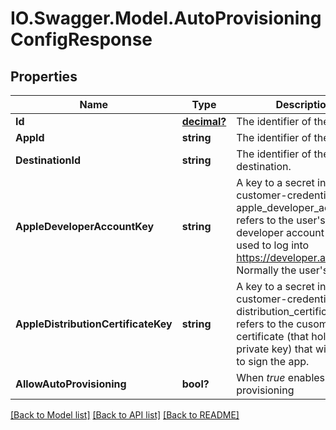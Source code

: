 # IO.Swagger.Model.AutoProvisioningConfigResponse
## Properties

Name | Type | Description | Notes
------------ | ------------- | ------------- | -------------
**Id** | [**decimal?**](BigDecimal.md) | The identifier of the config. | [optional] 
**AppId** | **string** | The identifier of the App. | [optional] 
**DestinationId** | **string** | The identifier of the destination. | [optional] 
**AppleDeveloperAccountKey** | **string** | A key to a secret in customer-credential-store. apple_developer_account refers to the user&#x27;s developer account that is used to log into https://developer.apple.com. Normally the user&#x27;s email. | [optional] 
**AppleDistributionCertificateKey** | **string** | A key to a secret in customer-credential-store. distribution_certificate refers to the cusomer&#x27;s certificate (that holds the private key) that will be used to sign the app. | [optional] 
**AllowAutoProvisioning** | **bool?** | When *true* enables auto provisioning | [optional] 

[[Back to Model list]](../README.md#documentation-for-models) [[Back to API list]](../README.md#documentation-for-api-endpoints) [[Back to README]](../README.md)

